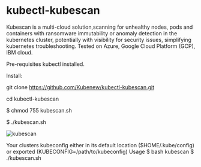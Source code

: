 # kubectl-kubescan
Kubescan is a  multi-cloud solution,scanning for unhealthy nodes, pods and containers with ransomware immutability or anomaly detection in the kubernetes cluster, potentially with visibility for security issues,
simplifying kubernetes troubleshooting.
Tested on Azure, Google Cloud Platform (GCP), IBM  cloud.

Pre-requisites
kubectl installed.

Install:

git clone https://github.com/Kubenew/kubectl-kubescan.git

cd kubectl-kubescan

$ chmod 755 kubescan.sh

 $ ./kubescan.sh
 
 
 ![kubescan](https://user-images.githubusercontent.com/90440279/148094639-4f05f050-5ed2-40dc-b3fc-91e6a4957e9b.png)

Your clusters kubeconfig either in its default location ($HOME/.kube/config) or exported (KUBECONFIG=/path/to/kubeconfig)
Usage
$ bash kubescan $ ./kubescan.sh
